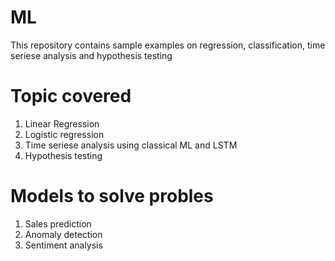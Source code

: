 # ML

This repository contains sample examples on regression, classification, time seriese analysis and hypothesis testing

Topic covered
==============
1. Linear Regression
2. Logistic regression
3. Time seriese analysis using classical ML and LSTM
4. Hypothesis testing

Models to solve probles
======================
1. Sales prediction
2. Anomaly detection
3. Sentiment analysis
